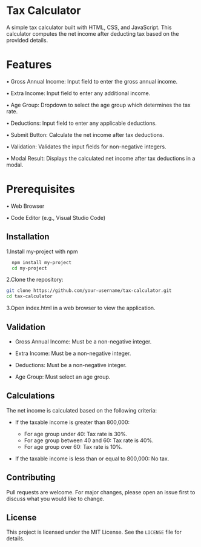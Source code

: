 
# Tax Calculator
A simple tax calculator built with HTML, CSS, and JavaScript. This calculator computes the net income after deducting tax based on the provided details.





# Features
• Gross Annual Income: Input field to enter the gross annual income.

• Extra Income: Input field to enter any additional income.

• Age Group: Dropdown to select the age group which determines the tax rate.

• Deductions: Input field to enter any applicable deductions.

• Submit Button: Calculate the net income after tax deductions.

• Validation: Validates the input fields for non-negative integers.

• Modal Result: Displays the calculated net income after tax deductions in a modal.

# Prerequisites
• Web Browser

• Code Editor (e.g., Visual Studio Code)

## Installation

1.Install my-project with npm

```bash
  npm install my-project
  cd my-project
```
2.Clone the repository:
```bash
git clone https://github.com/your-username/tax-calculator.git
cd tax-calculator
```
3.Open index.html in a web browser to view the application.
## Validation
- Gross Annual Income: Must be a non-negative integer.

- Extra Income: Must be a non-negative integer.

- Deductions: Must be a non-negative integer.

- Age Group: Must select an age group.
## Calculations
The net income is calculated based on the following criteria:
- If the taxable income is greater than 800,000:

  - For age group under 40: Tax rate is 30%.
  - For age group between 40 and 60: Tax rate is 40%.
  - For age group over 60: Tax rate is 10%.
- If the taxable income is less than or equal to 800,000: No tax.
## Contributing

Pull requests are welcome. For major changes, please open an issue first to discuss what you would like to change.


## License

This project is licensed under the MIT License. See the `LICENSE` file for details.

